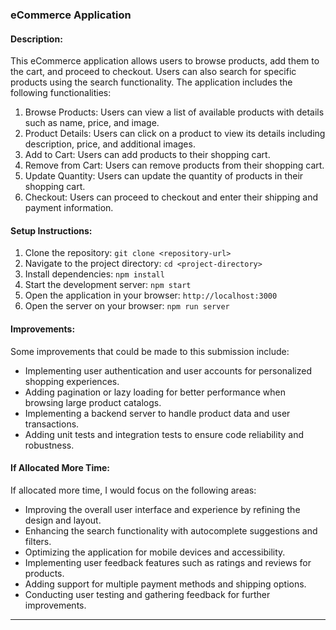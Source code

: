 ### eCommerce Application

#### Description:
This eCommerce application allows users to browse products, add them to the cart, and proceed to checkout. Users can also search for specific products using the search functionality. The application includes the following functionalities:

1. Browse Products: Users can view a list of available products with details such as name, price, and image.
2. Product Details: Users can click on a product to view its details including description, price, and additional images.
3. Add to Cart: Users can add products to their shopping cart.
4. Remove from Cart: Users can remove products from their shopping cart.
5. Update Quantity: Users can update the quantity of products in their shopping cart.
7. Checkout: Users can proceed to checkout and enter their shipping and payment information.

#### Setup Instructions:
1. Clone the repository: `git clone <repository-url>`
2. Navigate to the project directory: `cd <project-directory>`
3. Install dependencies: `npm install`
4. Start the development server: `npm start`
5. Open the application in your browser: `http://localhost:3000`
6. Open the server on your browser: `npm run server`


#### Improvements:
Some improvements that could be made to this submission include:
- Implementing user authentication and user accounts for personalized shopping experiences.
- Adding pagination or lazy loading for better performance when browsing large product catalogs.
- Implementing a backend server to handle product data and user transactions.
- Adding unit tests and integration tests to ensure code reliability and robustness.

#### If Allocated More Time:
If allocated more time, I would focus on the following areas:
- Improving the overall user interface and experience by refining the design and layout.
- Enhancing the search functionality with autocomplete suggestions and filters.
- Optimizing the application for mobile devices and accessibility.
- Implementing user feedback features such as ratings and reviews for products.
- Adding support for multiple payment methods and shipping options.
- Conducting user testing and gathering feedback for further improvements.

---
